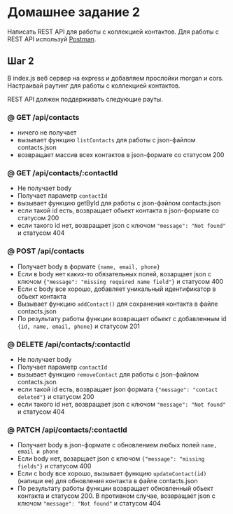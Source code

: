 # Домашнее задание 2

<!-- Создай ветку `02-express` из ветки `master`. -->

Написать REST API для работы с коллекцией контактов. Для работы с REST API
используй [Postman](https://www.getpostman.com/).

<!-- ## Шаг 1

Добавь в проект пакеты [express](https://www.npmjs.com/package/express),
[morgan](https://www.npmjs.com/package/morgan) и
[cors](https://www.npmjs.com/package/cors). -->

## Шаг 2

В index.js веб сервер на express и добавляем прослойки morgan и cors. Настраивай
раутинг для работы с коллекцией контактов.

REST API должен поддерживать следующие рауты.

### @ GET /api/contacts

- ничего не получает
- вызывает функцию `listContacts` для работы с json-файлом contacts.json
- возвращает массив всех контактов в json-формате со статусом 200

### @ GET /api/contacts/:contactId

- Не получает body
- Получает параметр `contactId`
- вызывает функцию getById для работы с json-файлом contacts.json
- если такой id есть, возвращает обьект контакта в json-формате со статусом 200
- если такого id нет, возвращает json с ключом `"message": "Not found"` и
  статусом 404

### @ POST /api/contacts

- Получает body в формате `{name, email, phone}`
- Если в body нет каких-то обязательных полей, возарщает json с ключом
  `{"message": "missing required name field"}` и статусом 400
- Если с body все хорошо, добавляет уникальный идентификатор в обьект контакта
- Вызывает функцию `addContact()` для сохранения контакта в файле contacts.json
- По результату работы функции возвращает обьект с добавленным id
  `{id, name, email, phone}` и статусом 201

### @ DELETE /api/contacts/:contactId

- Не получает body
- Получает параметр `contactId`
- вызывает функцию `removeContact` для работы с json-файлом contacts.json
- если такой id есть, возвращает json формата `{"message": "contact deleted"}` и
  статусом 200
- если такого id нет, возвращает json с ключом `"message": "Not found"` и
  статусом 404

### @ PATCH /api/contacts/:contactId

- Получает body в json-формате c обновлением любых полей `name, email и phone`
- Если body нет, возарщает json с ключом `{"message": "missing fields"}` и
  статусом 400
- Если с body все хорошо, вызывает функцию `updateContact(id)` (напиши ее) для
  обновления контакта в файле contacts.json
- По результату работы функции возвращает обновленный обьект контакта и
  статусом 200. В противном случае, возвращает json с ключом
  `"message": "Not found"` и статусом 404
